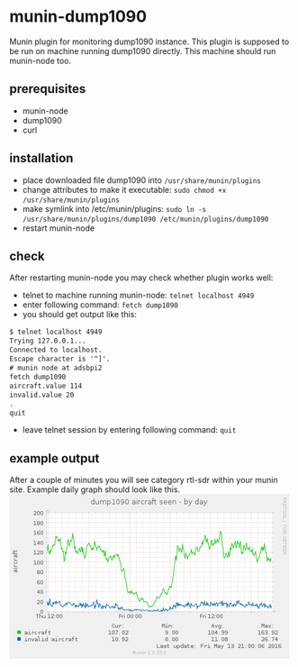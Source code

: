 # munin-dump1090
Munin plugin for monitoring dump1090 instance.
This plugin is supposed to be run on machine running dump1090 directly. This machine should run munin-node too.

## prerequisites
* munin-node
* dump1090
* curl 


## installation

* place downloaded file dump1090 into ```/usr/share/munin/plugins```
* change attributes to make it executable: ```sudo chmod +x /usr/share/munin/plugins```
* make symlink into /etc/munin/plugins: ```sudo ln -s /usr/share/munin/plugins/dump1090 /etc/munin/plugins/dump1090```
* restart munin-node
 
## check
After restarting munin-node you may check whether plugin works well:
* telnet to machine running munin-node: ```telnet localhost 4949```
* enter following command: ```fetch dump1090```
* you should get output like this:
```
$ telnet localhost 4949
Trying 127.0.0.1...
Connected to localhost.
Escape character is '^]'.
# munin node at adsbpi2
fetch dump1090
aircraft.value 114
invalid.value 20
.
quit
```
* leave telnet session by entering following command: ```quit```

## example output
After a couple of minutes you will see category rtl-sdr within your munin site. Example daily graph should look like this.
![alt text](https://raw.githubusercontent.com/MartinDejmal/munin-dump1090/master/dump1090-day.png "example output")
